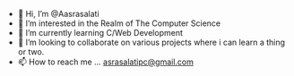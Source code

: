 - 👋 Hi, I’m @Aasrasalati
- 👀 I’m interested in the Realm of The Computer Science 
- 🌱 I’m currently learning C/Web Development
- 💞️ I’m looking to collaborate on various projects where i can learn a thing or two.
- 📫 How to reach me ... asrasalatipc@gmail.com

